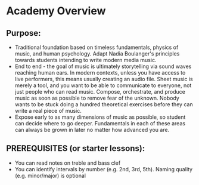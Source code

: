 # Academy Overview

## Purpose:
* Traditional foundation based on timeless fundamentals, physics of music, and human psychology. Adapt Nadia Boulanger's principles towards students intending to write modern media music.
* End to end - the goal of music is ultimately storytelling via sound waves reaching human ears. In modern contexts, unless you have access to live performers, this means usually creating an audio file. Sheet music is merely a tool, and you want to be able to communicate to everyone, not just people who can read music. Compose, orchestrate, and produce music as soon as possible to remove fear of the unknown. Nobody wants to be stuck doing a hundred theoretical exercises before they can write a real piece of music.
* Expose early to as many dimensions of music as possible, so student can decide where to go deeper. Fundamentals in each of these areas can always be grown in later no matter how advanced you are.

## PREREQUISITES (or starter lessons):
* You can read notes on treble and bass clef
* You can identify intervals by number (e.g. 2nd, 3rd, 5th). Naming quality (e.g. minor/major) is optional

